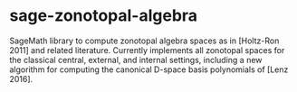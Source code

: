 # sage-zonotopal-algebra

SageMath library to compute zonotopal algebra spaces as in [Holtz-Ron 2011] and related literature.  Currently implements all zonotopal spaces for the classical central, external, and internal settings, including a new algorithm for computing the canonical D-space basis polynomials of [Lenz 2016].
